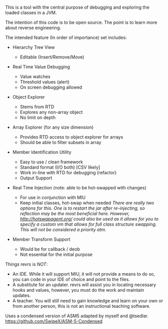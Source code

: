 This is a tool with the central purpose of debugging and exploring the loaded classes in a JVM. 

The intention of this code is to be open source. The point is to learn more about reverse engineering.

The intended feature (In order of importance) set includes:

* Hierarchy Tree View
    * Editable (Insert/Remove/Move) 

* Real Time Value Debugging
    * Value watches
    * Threshold values (alert)
    * On screen debugging allowed

* Object Explorer
    * Stems from RTD
    * Explores any non-array object
    * No limit on depth

* Array Explorer (for any size dimension)
    * Provides RTD access to object explorer for arrays
    * Should be able to filter subsets in array

* Member Identification Utility
    * Easy to use / clean framework
    * Standard format (I/O both) [CSV likely]
    * Work in-line with RTD for debugging (refactor)
    * Output Support

* Real Time Injection (note: able to be hot-swapped with changes)
    * For use in conjunction with MIU 
    * Keep initial classes, hot-swap when needed
    _There are really two options for this. One is to restart the jar after re-injecting, so reflection may be the most beneficial here. However, http://hotswapagent.org/ could also be used as it allows for you to specify a custom vm that allows for full class structure swapping. This will not be considered a priority atm._

* Member Transform Support
    * Would be for callback / deob
    * Not essential for the initial purpose
    
    
Things revrs is *NOT*:
   * An IDE.  While it will support MIU, it will not provide a means to do so, you can code in your IDE of choice and point to the files.
   * A substitute for an updater. revrs will assist you in locating necessary hooks and values, however, you must do the work and maintain updates.
   * A teacher. You will still need to gain knowledge and learn on your own or from another person, this is not an instructional teaching software.
   
Uses a condensed version of ASM5 adapted by myself and @tsedlar.
https://github.com/SwipeX/ASM-5-Condensed
        
    

